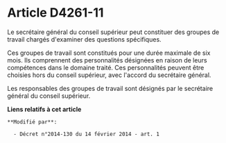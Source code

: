 # Article D4261-11

Le secrétaire général du conseil supérieur peut constituer des groupes de travail chargés d'examiner des questions
spécifiques. 

Ces groupes de travail sont constitués pour une durée maximale de six mois. Ils comprennent des personnalités désignées en
raison de leurs compétences dans le domaine traité. Ces personnalités peuvent être choisies hors du conseil supérieur, avec
l'accord du secrétaire général. 

Les responsables des groupes de travail sont désignés par le secrétaire général du conseil supérieur.

**Liens relatifs à cet article**

	**Modifié par**:

	  - Décret n°2014-130 du 14 février 2014 - art. 1
